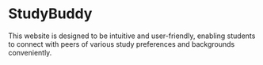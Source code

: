 # StudyBuddy

This website is designed to be intuitive and user-friendly, enabling students to connect with peers of various study preferences and backgrounds conveniently.


